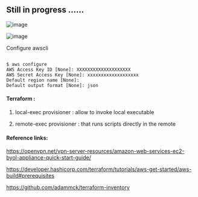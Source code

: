 


## Still in progress ......

![image](https://user-images.githubusercontent.com/33985509/201362241-e3fd3d86-9b97-4887-90c5-8ecc15e3ad7b.png)

![image](https://user-images.githubusercontent.com/33985509/201497354-07a25133-4cdd-49dd-a7fd-d4ec108efddb.png)




Configure awscli

~~~

$ aws configure
AWS Access Key ID [None]: XXXXXXXXXXXXXXXXXXXX
AWS Secret Access Key [None]: xxxxxxxxxxxxxxxxxxx
Default region name [None]: 
Default output format [None]: json

~~~

#### Terraform :

1. local-exec provisioner  :   allow to invoke local executable

2. remote-exec provisioner :  that runs scripts directly in the remote


#### Reference links: 

https://openvpn.net/vpn-server-resources/amazon-web-services-ec2-byol-appliance-quick-start-guide/

https://developer.hashicorp.com/terraform/tutorials/aws-get-started/aws-build#prerequisites

https://github.com/adammck/terraform-inventory
